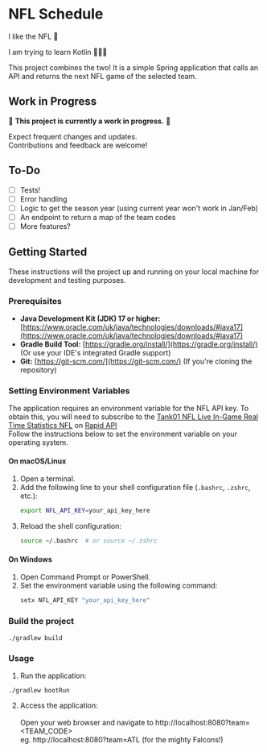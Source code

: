 # NFL Schedule

I like the NFL 🏈

I am trying to learn Kotlin 👨🏼‍💻

This project combines the two! It is a simple Spring application that calls an API and returns the next NFL game of the selected team. 

## Work in Progress
🚧 **This project is currently a work in progress.** 🚧  

Expect frequent changes and updates.  
Contributions and feedback are welcome!

## To-Do

- [ ] Tests!
- [ ] Error handling
- [ ] Logic to get the season year (using current year won't work in Jan/Feb)
- [ ] An endpoint to return a map of the team codes
- [ ] More features?

## Getting Started

These instructions will the project up and running on your local machine for development and testing purposes.

### Prerequisites

* **Java Development Kit (JDK) 17 or higher:** [https://www.oracle.com/uk/java/technologies/downloads/#java17](https://www.oracle.com/uk/java/technologies/downloads/#java17)
* **Gradle Build Tool:** [https://gradle.org/install/](https://gradle.org/install/) (Or use your IDE's integrated Gradle support)
* **Git:** [https://git-scm.com/](https://git-scm.com/) (If you're cloning the repository)

### Setting Environment Variables

The application requires an environment variable for the NFL API key. To obtain this, you will need to subscribe to 
the [Tank01 NFL Live In-Game Real Time Statistics NFL](https://rapidapi.com/tank01/api/tank01-nfl-live-in-game-real-time-statistics-nfl)
on [Rapid API](https://rapidapi.com/)  
Follow the instructions below to set the environment variable on your operating system.

#### On macOS/Linux

1. Open a terminal.
2. Add the following line to your shell configuration file (`.bashrc`, `.zshrc`, etc.):
    ```sh
    export NFL_API_KEY=your_api_key_here
    ```
3. Reload the shell configuration:
    ```sh
    source ~/.bashrc  # or source ~/.zshrc
    ```

#### On Windows

1. Open Command Prompt or PowerShell.
2. Set the environment variable using the following command:
    ```sh
    setx NFL_API_KEY "your_api_key_here"
    ```

### Build the project
```
./gradlew build
```  
### Usage
1. Run the application:
```
./gradlew bootRun
```
2. Access the application: <br/><br/> 
   Open your web browser and navigate to http://localhost:8080?team=<TEAM_CODE>  
   eg. http://localhost:8080?team=ATL (for the mighty Falcons!)  

